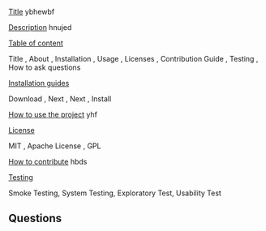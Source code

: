 
[Title](#Title)
  ybhewbf

[Description](#Description)
  hnujed

[Table of content](#Table-of-content)
  
 Title ,
 About ,
 Installation ,
 Usage ,
 Licenses ,
 Contribution Guide ,
 Testing ,
 How to ask questions 

[Installation guides](#Installation-guides)
  
 Download ,
 Next ,
 Next , 
 Install

[How to use the project](#How-to-use-the-project)
  yhf

[License](#License)
  
 MIT ,
 Apache License ,
 GPL 

[How to contribute](#How-to-contribute)
  hbds

[Testing](#Testing)
  
 Smoke Testing,
 System Testing,
 Exploratory Test,
 Usability Test

## Questions
  
